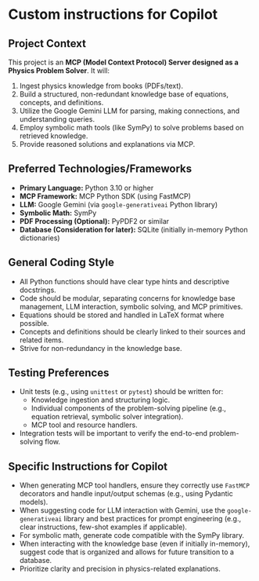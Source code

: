 # Custom instructions for Copilot

## Project Context
This project is an **MCP (Model Context Protocol) Server designed as a Physics Problem Solver**. It will:
1. Ingest physics knowledge from books (PDFs/text).
2. Build a structured, non-redundant knowledge base of equations, concepts, and definitions.
3. Utilize the Google Gemini LLM for parsing, making connections, and understanding queries.
4. Employ symbolic math tools (like SymPy) to solve problems based on retrieved knowledge.
5. Provide reasoned solutions and explanations via MCP.

## Preferred Technologies/Frameworks
- **Primary Language:** Python 3.10 or higher
- **MCP Framework:** MCP Python SDK (using FastMCP)
- **LLM:** Google Gemini (via `google-generativeai` Python library)
- **Symbolic Math:** SymPy
- **PDF Processing (Optional):** PyPDF2 or similar
- **Database (Consideration for later):** SQLite (initially in-memory Python dictionaries)

## General Coding Style
- All Python functions should have clear type hints and descriptive docstrings.
- Code should be modular, separating concerns for knowledge base management, LLM interaction, symbolic solving, and MCP primitives.
- Equations should be stored and handled in LaTeX format where possible.
- Concepts and definitions should be clearly linked to their sources and related items.
- Strive for non-redundancy in the knowledge base.

## Testing Preferences
- Unit tests (e.g., using `unittest` or `pytest`) should be written for:
    - Knowledge ingestion and structuring logic.
    - Individual components of the problem-solving pipeline (e.g., equation retrieval, symbolic solver integration).
    - MCP tool and resource handlers.
- Integration tests will be important to verify the end-to-end problem-solving flow.

## Specific Instructions for Copilot
- When generating MCP tool handlers, ensure they correctly use `FastMCP` decorators and handle input/output schemas (e.g., using Pydantic models).
- When suggesting code for LLM interaction with Gemini, use the `google-generativeai` library and best practices for prompt engineering (e.g., clear instructions, few-shot examples if applicable).
- For symbolic math, generate code compatible with the SymPy library.
- When interacting with the knowledge base (even if initially in-memory), suggest code that is organized and allows for future transition to a database.
- Prioritize clarity and precision in physics-related explanations.